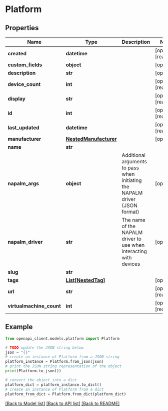 # Platform


## Properties

Name | Type | Description | Notes
------------ | ------------- | ------------- | -------------
**created** | **datetime** |  | [optional] [readonly] 
**custom_fields** | **object** |  | [optional] 
**description** | **str** |  | [optional] 
**device_count** | **int** |  | [optional] [readonly] 
**display** | **str** |  | [optional] [readonly] 
**id** | **int** |  | [optional] [readonly] 
**last_updated** | **datetime** |  | [optional] [readonly] 
**manufacturer** | [**NestedManufacturer**](NestedManufacturer.md) |  | [optional] 
**name** | **str** |  | 
**napalm_args** | **object** | Additional arguments to pass when initiating the NAPALM driver (JSON format) | [optional] 
**napalm_driver** | **str** | The name of the NAPALM driver to use when interacting with devices | [optional] 
**slug** | **str** |  | 
**tags** | [**List[NestedTag]**](NestedTag.md) |  | [optional] 
**url** | **str** |  | [optional] [readonly] 
**virtualmachine_count** | **int** |  | [optional] [readonly] 

## Example

```python
from openapi_client.models.platform import Platform

# TODO update the JSON string below
json = "{}"
# create an instance of Platform from a JSON string
platform_instance = Platform.from_json(json)
# print the JSON string representation of the object
print(Platform.to_json())

# convert the object into a dict
platform_dict = platform_instance.to_dict()
# create an instance of Platform from a dict
platform_from_dict = Platform.from_dict(platform_dict)
```
[[Back to Model list]](../README.md#documentation-for-models) [[Back to API list]](../README.md#documentation-for-api-endpoints) [[Back to README]](../README.md)


